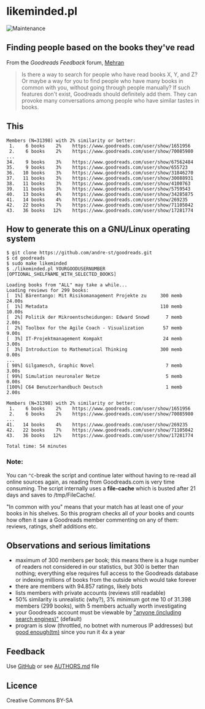# likeminded.pl

![Maintenance](https://img.shields.io/maintenance/yes/2018.svg)


## Finding people based on the books they've read

From the _Goodreads Feedback_ forum, [Mehran](https://www.goodreads.com/topic/show/19397936-finding-people-based-on-the-books-they-ve-read) 
> Is there a way to search for people who have read books X, Y, and Z? Or maybe
> a way for you to find people who have many books in common with you, without
> going through people manually? If such features don't exist, Goodreads should
> definitely add them. They can provoke many conversations among people who have
> similar tastes in books. 



## This
```
Members (N=31398) with 2% similarity or better:
 1.    6 books    2%    https://www.goodreads.com/user/show/1651956
 2.    6 books    2%    https://www.goodreads.com/user/show/70085980
...
34.    9 books    3%    https://www.goodreads.com/user/show/67562484
35.    9 books    3%    https://www.goodreads.com/user/show/655723
36.   10 books    3%    https://www.goodreads.com/user/show/31846270
37.   11 books    3%    https://www.goodreads.com/user/show/30088931
38.   11 books    3%    https://www.goodreads.com/user/show/4100763
39.   11 books    3%    https://www.goodreads.com/user/show/5759543
40.   13 books    4%    https://www.goodreads.com/user/show/34285875
41.   14 books    4%    https://www.goodreads.com/user/show/269235
42.   22 books    7%    https://www.goodreads.com/user/show/71105042
43.   36 books   12%    https://www.goodreads.com/user/show/17281774

```


## How to generate this on a GNU/Linux operating system

```
$ git clone https://github.com/andre-st/goodreads.git
$ cd goodreads
$ sudo make likeminded
$ ./likeminded.pl YOURGOODUSERNUMBER [OPTIONAL_SHELFNAME_WITH_SELECTED_BOOKS]

Loading books from "ALL" may take a while...
Loading reviews for 299 books:
[  1%] Bärentango: Mit Risikomanagement Projekte zu     300 memb    24.00s
[  1%] Metadata                                         110 memb    10.00s
[  2%] Politik der Mikroentscheidungen: Edward Snowd      7 memb     2.00s
[  2%] Toolbox for the Agile Coach - Visualization       57 memb     9.00s
[  3%] IT-Projektmanagement Kompakt                      24 memb     3.00s
[  3%] Introduction to Mathematical Thinking            300 memb     0.00s
...
[ 98%] Gilgamesch, Graphic Novel                          7 memb     3.00s
[ 99%] Simulation neuronaler Netze                        5 memb     0.00s
[100%] C64 Benutzerhandbuch Deutsch                       1 memb     2.00s

Members (N=31398) with 2% similarity or better:
 1.    6 books    2%    https://www.goodreads.com/user/show/1651956
 2.    6 books    2%    https://www.goodreads.com/user/show/70085980
...
41.   14 books    4%    https://www.goodreads.com/user/show/269235
42.   22 books    7%    https://www.goodreads.com/user/show/71105042
43.   36 books   12%    https://www.goodreads.com/user/show/17281774

Total time: 54 minutes
```


### Note:

You can `^C`-break the script and continue later without having to re-read all
online sources again, as reading from Goodreads.com is very time consuming.
The script internally uses a **file-cache** which is busted after 21 days
and saves to /tmp/FileCache/.

"In common with you" means that your match has at least one of _your_
books in his shelves. So this program checks all of _your_ books and counts 
how often it saw a Goodreads member commenting on any of them: reviews, ratings,
shelf additions etc.


## Observations and serious limitations

- maximum of 300 members per book; this means there is a huge number of readers 
  not considered in our statistics, but 300 is better than nothing; everything else
  requires full access to the Goodreads database or indexing millions of books from
  the outside which would take forever
- there are members with 94.857 ratings, likely bots
- lists members with private accounts (reviews still readable)
- 50% similarity is unrealistic (why?), 3% minimum got me 10 of 31.398 members (299 books),
  with 5 members actually worth investigating
- your Goodreads account must be viewable by 
  ["anyone (including search engines)"](https://www.goodreads.com/user/edit?tab=settings) (default)
- program is slow (throttled, no botnet with numerous IP addresses) but 
  [good enough(tm)](https://en.wikipedia.org/wiki/Principle_of_good_enough) since you run it 4x a year



## Feedback

Use [GitHub](https://github.com/andre-st/goodreads/issues) or see [AUTHORS.md](AUTHORS.md) file


## Licence

Creative Commons BY-SA
